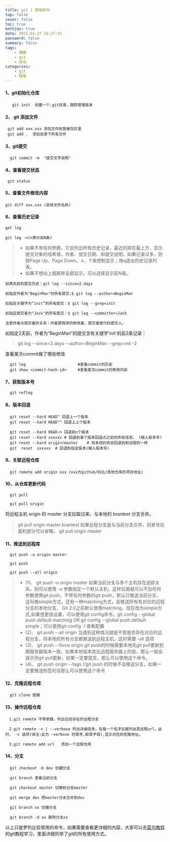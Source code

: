 ```yaml
---
title: git | 常用命令
top: false
cover: false
toc: true
mathjax: true
date: 2021-01-27 15:27:31
password: false
summary: false
tags:
    - 博客
    - git
    - 命令
categories:
    - git
    - 随笔
---
```


#### 1、git初始化仓库
```
   git init  创建一个.git目录，跟踪管理版本
```
#### 2、 git 添加文件
```
 git add xxx.xxx 添加文件到暂缓存区里
 git add .  添加目录下所有文件
```
#### 3、git提交
```
  git commit -m  "提交文字说明"
```
#### 4、查看提交状态
```
 git status
```

#### 5、查看文件修改内容
```
git diff xxx.xxx (具体文件名称) 
```

#### 6、查看历史记录

```
get log 

git log -n(n表示前N条)
```

> - 如果不带任何参数，它会列出所有历史记录，最近的排在最上方，显示提交对象的哈希值，作者、提交日期、和提交说明。如果记录过多，则按Page Up、Page Down、↓、↑来控制显示；按q退出历史记录列表。
> - 如果不想向上面那样全部显示，可以选择显示前N条。

```
如两天前的提交历史：git log --since=2.days

如指定作者为"BeginMan"的所有提交:$ git log --author=BeginMan

如指定关键字为“init”的所有提交：$ git log --grep=init

如指定提交者为"Jack"的所有提交：$ git log --committer=Jack

注意作者与提交者的关系：作者是程序的修改者，提交者是代码提交人。
```

如指定2天前，作者为“BeginMan”的提交含有关键字'init'的前2条记录：

> git log --since=2.days --author=BeginMan --grep=init -2


查看某次commit做了哪些修改


```
  git log                       #查看commit的历史
  git show <commit-hash-id>     #查看某次commit的修改内容
```

#### 7、获取版本号

```
  git reflog
```
#### 8、版本回退
```
  git reset --hard HEAD^ 回退上一个版本
  git reset --hard HEAD^^ 回退上上个版本

  git reset --hard HEAD~n 回退前n个版本
  git reset --hard xxxxxx # 回退到某个版本回退点之前的所有信息。 (输入版本号)
  git reset --hard origin/master    # 将本地的状态回退到和远程的一样 
  git  reset  xxxxxx  # 回退到指定版本(输入版本号)
```
#### 9、关联远程仓库
```
  git remote add origin xxx (xxx为github/码云/其他仓库的项目地址)
```
#### 10、从仓库更新代码
```
  git pull
  
  git pull origin
```
将远程主机 origin 的 master 分支拉取过来，与本地的 brantest 分支合并。
> git pull origin master:brantest
如果远程分支是与当前分支合并，则冒号后面的部分可以省略。
> git pull origin master
#### 11、推送到远程库
```
  git push -u origin master
  
  git push
  
  git push --all origin
```
> - (1)、 git push -u origin master 如果当前分支与多个主机存在追踪关系，则可以使用 -u 参数指定一个默认主机，这样后面就可以不加任何参数使用git push，不带任何参数的git push，默认只推送当前分支，这叫做simple方式，还有一种matching方式，会推送所有有对应的远程分支的本地分支， Git 2.0之前默认使用matching，现在改为simple方式,如果想更改设置，可以使用git config命令。git config --global push.default matching OR git config --global push.default simple；可以使用git config -l 查看配置
> - (2)、 git push --all origin 当遇到这种情况就是不管是否存在对应的远程分支，将本地的所有分支都推送到远程主机，这时需要 -all 选项
> - (3)、 git push --force origin git push的时候需要本地先git pull更新到跟服务器版本一致，如果本地版本库比远程服务器上的低，那么一般会提示你git pull更新，如果一定要提交，那么可以使用这个命令。
> - (4)、 git push origin --tags //git push 的时候不会推送分支，如果一定要推送标签的话那么可以使用这个命令

#### 12、克隆远程仓库
```
  git clone 链接
```
#### 13、操作远程仓库
```
　1.git remote 不带参数，列出已经存在的远程分支

　2.git remote -v | --verbose 列出详细信息，在每一个名字后面列出其远程url，此时， -v 选项(译注:此为 –verbose 的简写,取首字母),显示对应的克隆地址。

　3.git remote add url   添加一个远程仓库
```
#### 14、分支
```
  git checkout -b dev 创建分支 
  
  git branch 查看当前分支
  
  git checkout master 切换到分支master
  
  git merge dev 把master分支合并到dev
  
  git branch xx 创建分支
  
  git branch -d xx 删除分支xx
```
以上只是罗列比较常用的命令，如果需要查看更详细的内容，大家可以去[菜鸟教程](  https://www.runoob.com/git/git-create-repository.html)的git教程学习，里面详细列举了git的所有使用方式。
